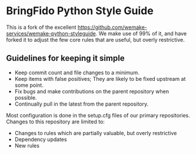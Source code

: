 # BringFido Python Style Guide

This is a fork of the excellent https://github.com/wemake-services/wemake-python-styleguide. We make use of 99% of it, and have forked it to adjust the few core rules that are useful, but overly restrictive.

## Guidelines for keeping it simple

- Keep commit count and file changes to a minimum.
- Keep items with false positives; They are likely to be fixed upstream at some point.
- Fix bugs and make contributions on the parent repository when possible.
- Continually pull in the latest from the parent repository.

Most configuration is done in the setup.cfg files of our primary repositories. Changes to this repository are limited to:

- Changes to rules which are partially valuable, but overly restrictive
- Dependency updates
- New rules
